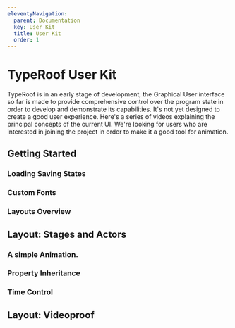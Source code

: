 ```yaml
---
eleventyNavigation:
  parent: Documentation
  key: User Kit
  title: User Kit
  order: 1
---
```


# TypeRoof User Kit

TypeRoof is in an early stage of development, the Graphical
User interface so far is made  to provide comprehensive control over the
program state in order to develop and demonstrate its capabilities. It's
not yet designed to create a good user experience.
Here's a series of videos explaining the principal concepts of the
current UI. We're looking for users who are interested in joining the
project in order to make it a good tool for animation.

## Getting Started

### Loading Saving States

### Custom Fonts

### Layouts Overview

## Layout: Stages and Actors

### A simple Animation.

### Property Inheritance

### Time Control

## Layout: Videoproof
